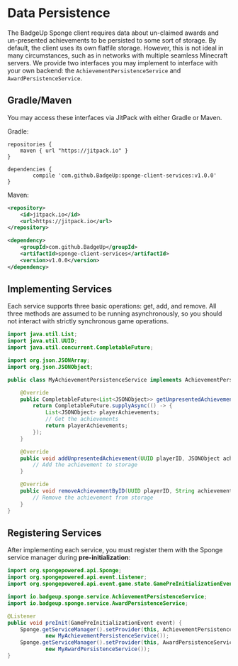 # Data Persistence

The BadgeUp Sponge client requires data about un-claimed awards and un-presented achievements to be persisted to some sort of storage. By default, the client uses its own flatfile storage. However, this is not ideal in many circumstances, such as in networks with multiple seamless Minecraft servers. We provide two interfaces you may implement to interface with your own backend: the `AchievementPersistenceService` and `AwardPersistenceService`.

## Gradle/Maven

You may access these interfaces via JitPack with either Gradle or Maven.

Gradle:

```
repositories {
	maven { url "https://jitpack.io" }
}

dependencies {
        compile 'com.github.BadgeUp:sponge-client-services:v1.0.0'
}
```

Maven:

```xml
<repository>
    <id>jitpack.io</id>
    <url>https://jitpack.io</url>
</repository>

<dependency>
    <groupId>com.github.BadgeUp</groupId>
    <artifactId>sponge-client-services</artifactId>
    <version>v1.0.0</version>
</dependency>
```

## Implementing Services

Each service supports three basic operations: get, add, and remove. All three methods are assumed to be running asynchronously, so you should not interact with strictly synchronous game operations.

```java
import java.util.List;
import java.util.UUID;
import java.util.concurrent.CompletableFuture;

import org.json.JSONArray;
import org.json.JSONObject;

public class MyAchievementPersistenceService implements AchievementPersistenceService {

	@Override
	public CompletableFuture<List<JSONObject>> getUnpresentedAchievementsForPlayer(UUID playerID) {
		return CompletableFuture.supplyAsync(() -> {
			List<JSONObject> playerAchievements;
            // Get the achievements
			return playerAchievements;
		});
	}

	@Override
	public void addUnpresentedAchievement(UUID playerID, JSONObject achievement) {
        // Add the achievement to storage
	}

	@Override
	public void removeAchievementByID(UUID playerID, String achievementID) {
        // Remove the achievement from storage
	}
}
```

## Registering Services

After implementing each service, you must register them with the Sponge service manager during **pre-initialization**:

```java
import org.spongepowered.api.Sponge;
import org.spongepowered.api.event.Listener;
import org.spongepowered.api.event.game.state.GamePreInitializationEvent;

import io.badgeup.sponge.service.AchievementPersistenceService;
import io.badgeup.sponge.service.AwardPersistenceService;

@Listener
public void preInit(GamePreInitializationEvent event) {
	Sponge.getServiceManager().setProvider(this, AchievementPersistenceService.class,
			new MyAchievementPersistenceService());
	Sponge.getServiceManager().setProvider(this, AwardPersistenceService.class,
			new MyAwardPersistenceService());
}
```
